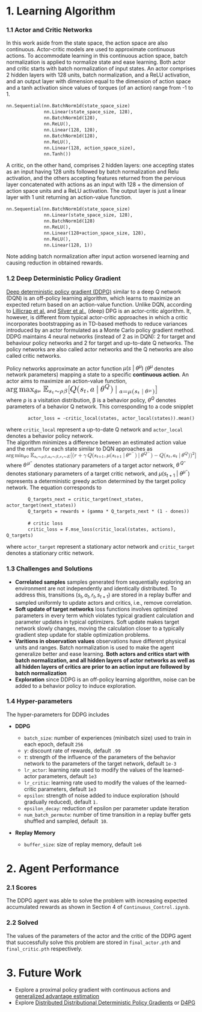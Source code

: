 
# 1. Learning Algorithm

### 1.1 Actor and Critic Networks

In this work aside from the state space, the action space are also continuous. Actor-critic models are used to approximate continuous actions. To accommodate learning in this continuous action space, batch normalization is applied to normalize state and ease learning. Both actor and critic starts with batch normalization of input states. An actor comprises 2 hidden layers with 128 units, batch normalization, and a ReLU activation, and an output layer with dimension equal to the dimension of action space and a tanh activation since values of torques (of an action) range from -1 to 1. 
```
nn.Sequential(nn.BatchNorm1d(state_space_size)
              nn.Linear(state_space_size, 128),
              nn.BatchNorm1d(128),
              nn.ReLU(),
              nn.Linear(128, 128),
              nn.BatchNorm1d(128),
              nn.ReLU(),
              nn.Linear(128, action_space_size),
              nn.Tanh())
```

A critic, on the other hand, comprises 2 hidden layers: one accepting states as an input having 128 units followed by batch normalization and Relu activation, and the others accepting features returned from the pervious layer concatenated with actions as an input with 128 + the dimension of action space units and a ReLU activation. The output layer is just a linear layer with 1 unit returning an action-value function. 
```
nn.Sequential(nn.BatchNorm1d(state_space_size)
              nn.Linear(state_space_size, 128),
              nn.BatchNorm1d(128)
              nn.ReLU(),
              nn.Linear(128+action_space_size, 128),
              nn.ReLU(),
              nn.Linear(128, 1))
```
Note adding batch normalization after input action worsened learning and causing reduction in obtained rewards.

### 1.2 Deep Deterministic Policy Gradient
[Deep deterministic policy gradient (DDPG)](!https://arxiv.org/abs/1509.02971) similar to a deep Q network (DQN) is an off-policy learning algorithm, which learns to maximize an expected return based on an action-value function. Unlike DQN, according to [Lillicrap et al.](!https://arxiv.org/abs/1509.02971) and [Silver et al.](!https://dl.acm.org/citation.cfm?id=3044850), (deep) DPG is an actor-critic algorithm. It, however, is different from typical actor-critic approaches in which a critic incorporates bootstrapping as in TD-based methods to reduce variances introduced by an actor formulated as a Monte Carlo policy gradient method. DDPG maintains 4 neural networks (instead of 2 as in DQN): 2 for target and behaviour policy networks and 2 for target and up-to-date Q networks. The policy networks are also called actor networks and the Q networks are also called critic networks. <br>

Policy networks approximate an actor function $\mu(s\:|\:\theta^{\mu})$ ($\theta^{\mu}$ denotes network parameters) mapping a state to a specific **continuous action**. An actor aims to maximize an action-value function, <br>
<img src="images/actor_objective.png" width="400">  <br>
where &rho; is a visitation distribution, &beta; is a behavior policy, $\theta^Q$ denotes parameters of a behavior Q network. This corresponding to a code snipplet
```
        actor_loss = -critic_local(states, actor_local(states)).mean()
```
where `critic_local` represent a up-to-date Q network and `actor_local` denotes a behavior policy network. <br>
The algorithm minimizes a difference between an estimated action value  and the return for each state similar to DQN approaches as <br>
<img src="images/critic_objective.png" width="800"> <br>
where $\theta\,^{\mu^-}$ denotes stationary parameters of a target actor network, $\theta\,^{Q^-}$ denotes stationary parameters of a target critic network, and $\mu(s_{t+1}\:|\:\theta^{\mu^-})$ represents a deterministic greedy action determined by the target policy network. The equation corresponds to 
```
        Q_targets_next = critic_target(next_states, actor_target(next_states))
        Q_targets = rewards + (gamma * Q_targets_next * (1 - dones))

        # critic loss
        critic_loss = F.mse_loss(critic_local(states, actions), Q_targets)
```
where `actor_target` represent a stationary actor network and `critic_target` denotes a stationary critic network. <br>

### 1.3 Challenges and Solutions
- **Correlated samples** samples generated from sequentially exploring an environment are not independently and identically distributed. To address this, transitions ($s_t, a_t,r_t,s_{t+1}$) are stored in a replay buffer and sampled uniformly to update actors and critics, i.e., remove correlation.
- **Soft update of target networks** loss functions involves optimized parameters in every term which violates typical gradient calculation and parameter updates in typical optimizers. Soft update makes target network slowly changes, moving the calculation closer to a typically gradient step update for stable optimization problems.
- **Varitions in observation values** observations have different physical units and ranges. Batch normalization is used to make the agent generalize better and ease learning. **Both actors and critics start with batch normalization, and all hidden layers of actor networks as well as all hidden layers of critics are prior to an action input are followed by batch normalization**
- **Exploration** since DDPG is an off-policy learning algorithm, noise can be added to a behavior policy to induce exploration.


### 1.4 Hyper-parameters
The hyper-parameters for DDPG includes
    
* **DDPG**
    * `batch_size`: number of experiences (minibatch size) used to train in each epoch, default `256`
    * $\gamma$: discount rate of rewards, default `.99`
    * $\tau$: strength of the influence of the parameters of the behavior network to the parameters of the target network, default `1e-3`
    * `lr_actor`: learning rate used to modify the values of the learned-actor parameters, default `1e3`
    * `lr_critic`: learning rate used to modify the values of the learned-critic parameters, default `1e3`
    * `epsilon`: strength of noise added to induce exploration (should gradually reduced), default `1.`
    * `epsilon_decay`: reduction of epsilon per parameter update iteration
    * `num_batch_permute`: number of time transition in a replay buffer gets shuffled and sampled, default` 10`.
    
* **Replay Memory**
    * `buffer_size`: size of replay memory, default `1e6`

    
# 2. Agent Performance

### 2.1 Scores
The DDPG agent was able to solve the problem with increasing expected accumulated rewards as shown in Section 4 of `Continuous_Control.ipynb`.


### 2.2 Solved 
The values of the parameters of the actor and the critic of the DDPG agent that successfully solve this problem are stored in `final_actor.pth` and `final_critic.pth` respectively.


# 3. Future Work

* Explore a proximal policy gradient with continuous actions and [generalized advantage estimation](!https://arxiv.org/abs/1506.02438)
* Explore [Distributed Distributional Deterministic Policy Gradients](!https://openreview.net/forum?id=SyZipzbCb) or [D4PG](!https://arxiv.org/pdf/1804.08617.pdf)
